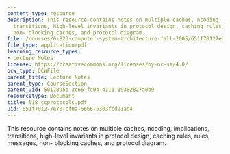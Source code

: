 ```yaml
---
content_type: resource
description: This resource contains notes on multiple caches, ncoding, implications,
  transitions, high-level invariants in protocol design, caching rules, rules, messages,
  non- blocking caches, and protocol diagram.
file: /courses/6-823-computer-system-architecture-fall-2005/651f70127e70cf0a66665303fcd21ad4_l18_ccprotocols.pdf
file_type: application/pdf
learning_resource_types:
- Lecture Notes
license: https://creativecommons.org/licenses/by-nc-sa/4.0/
ocw_type: OCWFile
parent_title: Lecture Notes
parent_type: CourseSection
parent_uid: 5017895b-3c66-fd04-4111-19382827a0b9
resourcetype: Document
title: l18_ccprotocols.pdf
uid: 651f7012-7e70-cf0a-6666-5303fcd21ad4
---
```

This resource contains notes on multiple caches, ncoding, implications, transitions, high-level invariants in protocol design, caching rules, rules, messages, non- blocking caches, and protocol diagram.